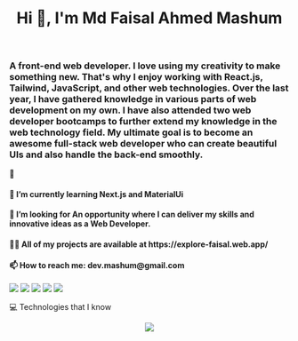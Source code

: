 <h1 align="center">Hi 👋, I'm Md Faisal Ahmed Mashum</h1>
<br>
<h3>A front-end web developer. I love using my creativity to make something new. That's why I enjoy working with React.js, Tailwind, JavaScript, and other web technologies. Over the last year, I have gathered knowledge in various parts of web development on my own. I have also attended two web developer bootcamps to further extend my knowledge in the web technology field. My ultimate goal is to become an awesome full-stack web developer who can create beautiful UIs and also handle the back-end smoothly.</h3> 🚀

<h4>🌱 I’m currently learning Next.js and MaterialUi</h4>

<h4>🤝 I’m looking for An opportunity where I can deliver my skills and innovative ideas as a Web Developer.</h4>

<h4>👨‍💻 All of my projects are available at https://explore-faisal.web.app/</h4>

<h4>📫 How to reach me: dev.mashum@gmail.com</h4>

![](http://github-profile-summary-cards.vercel.app/api/cards/profile-details?username=devmashum&theme=default)
![](http://github-profile-summary-cards.vercel.app/api/cards/repos-per-language?username=devmashum&theme=default)
![](http://github-profile-summary-cards.vercel.app/api/cards/most-commit-language?username=devmashum&theme=default)
![](http://github-profile-summary-cards.vercel.app/api/cards/stats?username=devmashum&theme=default)
![](http://github-profile-summary-cards.vercel.app/api/cards/productive-time?username=devmashum&theme=default&utcOffset=8)

💻 Technologies that I know

<p align="center">
  <a href="https://skillicons.dev">
    <img src="https://skillicons.dev/icons?i=html,css,js,react,firebase,mongodb,wordpress" />
  </a>
</p>
